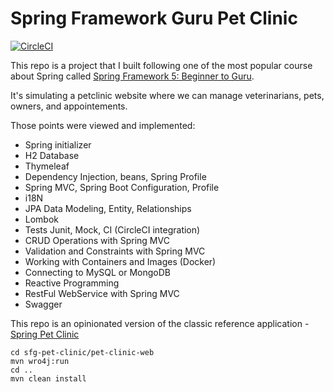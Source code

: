 
# Spring Framework Guru Pet Clinic

[![CircleCI](https://circleci.com/gh/youdev97/sfg-pet-clinic.svg?style=svg)](<LINK>)

This repo is a project that I built following one of the most popular course about Spring called [Spring Framework 5: Beginner to Guru](https://www.udemy.com/spring-framework-5-beginner-to-guru/?couponCode=GITHUB_SFGPETCLINIC).

It's simulating a petclinic website where we can manage veterinarians, pets, owners, and appointements.

Those points were viewed and implemented:

* Spring initializer
* H2 Database
* Thymeleaf
* Dependency Injection, beans, Spring Profile
* Spring MVC, Spring Boot Configuration, Profile
* i18N
* JPA Data Modeling, Entity, Relationships
* Lombok
* Tests Junit, Mock, CI (CircleCI integration)
* CRUD Operations with Spring MVC
* Validation and Constraints with Spring MVC
* Working with Containers and Images (Docker)
* Connecting to MySQL or MongoDB
* Reactive Programming
* RestFul WebService with Spring MVC
* Swagger

This repo is an opinionated version of the classic reference application - [Spring Pet Clinic](https://github.com/spring-projects/spring-petclinic)

```console
cd sfg-pet-clinic/pet-clinic-web
mvn wro4j:run
cd ..
mvn clean install
```
